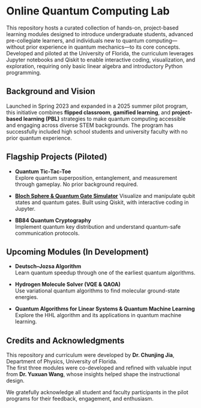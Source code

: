 # Online Quantum Computing Lab
This repository hosts a curated collection of hands-on, project-based learning modules designed to introduce undergraduate students, advanced pre-collegiate learners, and individuals new to quantum computing—without prior experience in quantum mechanics—to its core concepts. Developed and piloted at the University of Florida, the curriculum leverages Jupyter notebooks and Qiskit to enable interactive coding, visualization, and exploration, requiring only basic linear algebra and introductory Python programming.

## Background and Vision

Launched in Spring 2023 and expanded in a 2025 summer pilot program, this initiative combines **flipped classroom**, **gamified learning**, and **project-based learning (PBL)** strategies to make quantum computing accessible and engaging across diverse STEM backgrounds. The program has successfully included high school students and university faculty with no prior quantum experience.

## Flagship Projects (Piloted)

- **Quantum Tic-Tac-Toe**  
  Explore quantum superposition, entanglement, and measurement through gameplay. No prior background required.

- [**Bloch Sphere & Quantum Gate Simulator**](QuantumGateVisualization.ipynb) 
  Visualize and manipulate qubit states and quantum gates. Built using Qiskit, with interactive coding in Jupyter.

- **BB84 Quantum Cryptography**  
  Implement quantum key distribution and understand quantum-safe communication protocols.

## Upcoming Modules (In Development)

- **Deutsch–Jozsa Algorithm**  
  Learn quantum speedup through one of the earliest quantum algorithms.

- **Hydrogen Molecule Solver (VQE & QAOA)**  
  Use variational quantum algorithms to find molecular ground-state energies.

- **Quantum Algorithms for Linear Systems & Quantum Machine Learning**  
  Explore the HHL algorithm and its applications in quantum machine learning.

## Credits and Acknowledgments

This repository and curriculum were developed by **Dr. Chunjing Jia**, Department of Physics, University of Florida.  
The first three modules were co-developed and refined with valuable input from **Dr. Yuxuan Wang**, whose insights helped shape the instructional design.

We gratefully acknowledge all student and faculty participants in the pilot programs for their feedback, engagement, and enthusiasm.
